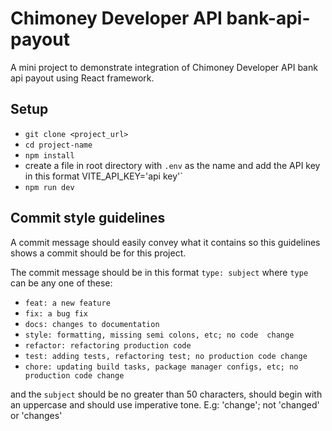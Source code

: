 # Chimoney Developer API bank-api-payout
A mini project to demonstrate integration of Chimoney Developer API bank api payout using React framework.

## Setup
- `git clone <project_url>`
- `cd project-name`
- `npm install`
- create a file in root directory with `.env` as the name and add the API key in this format VITE_API_KEY='api key'`
- `npm run dev`

## Commit style guidelines

A commit message should easily convey what it contains so this guidelines shows a commit should be for this project.

The commit message should be in this format `type: subject` where `type` can be any one of these:

- `feat: a new feature`
- `fix: a bug fix`
- `docs: changes to documentation`
- `style: formatting, missing semi colons, etc; no code  change`
- `refactor: refactoring production code`
- `test: adding tests, refactoring test; no production code change`
- `chore: updating build tasks, package manager configs, etc; no production code change`

and the `subject` should be no greater than 50 characters, should begin with an uppercase and should use imperative tone. E.g: 'change'; not 'changed' or 'changes'